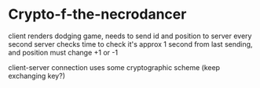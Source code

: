 # Crypto-f-the-necrodancer

client renders dodging game, needs to send id and position to server every second
server checks time to check it's approx 1 second from last sending, and position must change +1 or -1



client-server connection uses some cryptographic scheme (keep exchanging key?)
